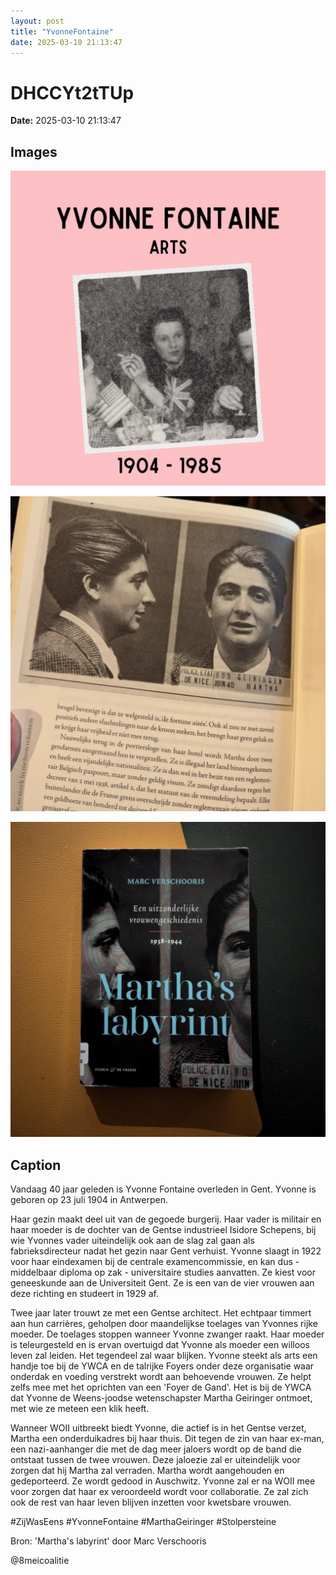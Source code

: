 ```yaml
---
layout: post
title: "YvonneFontaine"
date: 2025-03-10 21:13:47
---
```


# DHCCYt2tTUp

**Date:** 2025-03-10 21:13:47

## Images

![Image](../images/DHCCYt2tTUp_0.webp)

![Image](../images/DHCCYt2tTUp_1.webp)

![Image](../images/DHCCYt2tTUp_2.webp)

## Caption

Vandaag 40 jaar geleden is Yvonne Fontaine overleden in Gent. Yvonne is geboren op 23 juli 1904 in Antwerpen. 

Haar gezin maakt deel uit van de gegoede burgerij. Haar vader is militair en haar moeder is de dochter van de Gentse industrieel Isidore Schepens, bij wie Yvonnes vader uiteindelijk ook aan de slag zal gaan als fabrieksdirecteur nadat het gezin naar Gent verhuist. Yvonne slaagt in 1922 voor haar eindexamen bij de centrale examencommissie, en kan dus - middelbaar diploma op zak - universitaire studies aanvatten. Ze kiest voor geneeskunde aan de Universiteit Gent. Ze is een van de vier vrouwen aan deze richting en studeert in 1929 af. 

Twee jaar later trouwt ze met een Gentse architect. Het echtpaar timmert aan hun carrières, geholpen door maandelijkse toelages van Yvonnes rijke moeder. De toelages stoppen wanneer Yvonne zwanger raakt. Haar moeder is teleurgesteld en is ervan overtuigd dat Yvonne als moeder een willoos leven zal leiden. Het tegendeel zal waar blijken. Yvonne steekt als arts een handje toe bij de YWCA en de talrijke Foyers onder deze organisatie waar onderdak en voeding verstrekt wordt aan behoevende vrouwen. Ze helpt zelfs mee met het oprichten van een 'Foyer de Gand'. Het is bij de YWCA dat Yvonne de Weens-joodse wetenschapster Martha Geiringer ontmoet, met wie ze meteen een klik heeft. 

Wanneer WOII uitbreekt biedt Yvonne, die actief is in het Gentse verzet, Martha een onderduikadres bij haar thuis. Dit tegen de zin van haar ex-man, een nazi-aanhanger die met de dag meer jaloers wordt op de band die ontstaat tussen de twee vrouwen. Deze jaloezie zal er uiteindelijk voor zorgen dat hij Martha zal verraden. Martha wordt aangehouden en gedeporteerd. Ze wordt gedood in Auschwitz. Yvonne zal er na WOII mee voor zorgen dat haar ex veroordeeld wordt voor collaboratie. Ze zal zich ook de rest van haar leven blijven inzetten voor kwetsbare vrouwen. 

#ZijWasEens #YvonneFontaine #MarthaGeiringer #Stolpersteine

Bron: 'Martha's labyrint' door Marc Verschooris

@8meicoalitie

